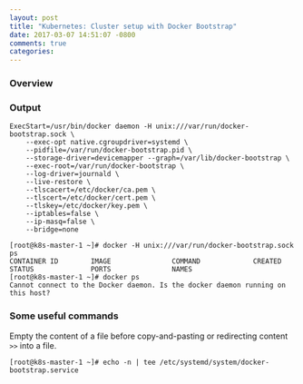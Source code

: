 ```yaml
---
layout: post
title: "Kubernetes: Cluster setup with Docker Bootstrap"
date: 2017-03-07 14:51:07 -0800
comments: true
categories: 
---
```


### Overview




### Output

```
ExecStart=/usr/bin/docker daemon -H unix:///var/run/docker-bootstrap.sock \
    --exec-opt native.cgroupdriver=systemd \
    --pidfile=/var/run/docker-bootstrap.pid \
    --storage-driver=devicemapper --graph=/var/lib/docker-bootstrap \
    --exec-root=/var/run/docker-bootstrap \
    --log-driver=journald \
    --live-restore \
    --tlscacert=/etc/docker/ca.pem \
    --tlscert=/etc/docker/cert.pem \
    --tlskey=/etc/docker/key.pem \
    --iptables=false \
    --ip-masq=false \
    --bridge=none
```

``` plain
[root@k8s-master-1 ~]# docker -H unix:///var/run/docker-bootstrap.sock ps
CONTAINER ID        IMAGE               COMMAND             CREATED             STATUS              PORTS               NAMES
[root@k8s-master-1 ~]# docker ps
Cannot connect to the Docker daemon. Is the docker daemon running on this host?
```

### Some useful commands

Empty the content of a file before copy-and-pasting or redirecting content `>>` into a file.

``` plain Empty the content of a file
[root@k8s-master-1 ~]# echo -n | tee /etc/systemd/system/docker-bootstrap.service
```


